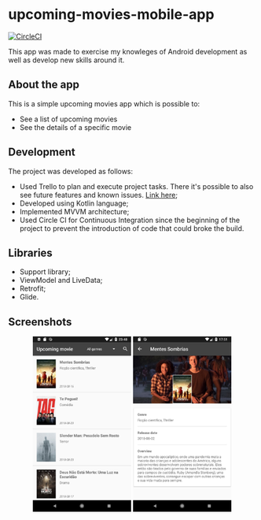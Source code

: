 # upcoming-movies-mobile-app
[![CircleCI](https://circleci.com/gh/DouglasCF/upcoming-movies-mobile-app/tree/development.svg?style=svg)](https://circleci.com/gh/DouglasCF/upcoming-movies-mobile-app/tree/development)

This app was made to exercise my knowleges of Android development as well as develop new skills around it.

## About the app
This is a simple upcoming movies app which is possible to:
* See a list of upcoming movies
* See the details of a specific movie

## Development
The project was developed as follows:
* Used Trello to plan and execute project tasks. There it's possible to also see future features and known issues. [Link here](https://trello.com/b/O78Y8wLe/upcoming-movies-mobile-app-android);
* Developed using Kotlin language;
* Implemented MVVM architecture;
* Used Circle CI for Continuous Integration since the beginning of the project to prevent the introduction of code that could broke the build.

## Libraries
* Support library;
* ViewModel and LiveData;
* Retrofit;
* Glide.

## Screenshots
<p align="center">
  <img src="screenshots/movie_list.png" align="center" width=200>
  <img src="screenshots/movie_detail.png" align="center" width=200>
</p>
